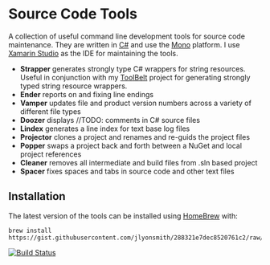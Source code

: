 # Source Code Tools

A collection of useful command line development tools for source code maintenance. They are written in [C#](http://en.wikipedia.org/wiki/C_Sharp_&lpar;programming_language&rpar;) and use the [Mono](http://www.mono-project.com/) platform.  I use [Xamarin Studio](http://xamarin.com/studio) as the IDE for maintaining the tools.

- __Strapper__ generates strongly type C# wrappers for string resources.  Useful in conjunction with my [ToolBelt](https://github.com/jlyonsmith/ToolBelt) project for generating strongly typed string resource wrappers.
- __Ender__ reports on and fixing line endings
- __Vamper__ updates file and product version numbers across a variety of different file types
- __Doozer__ displays //TODO: comments in C# source files
- __Lindex__ generates a line index for text base log files
- __Projector__ clones a project and renames and re-guids the project files
- __Popper__ swaps a project back and forth between a NuGet and local project references
- __Cleaner__ removes all intermediate and build files from .sln based project
- __Spacer__ fixes spaces and tabs in source code and other text files

## Installation

The latest version of the tools can be installed using [HomeBrew](http://brew.sh) with:

    brew install https://gist.githubusercontent.com/jlyonsmith/288321e7dec8520761c2/raw/45b0b2a9c21fa088c8d6f375b37f11cf28bd923c/csharptools.rb

[![Build Status](https://travis-ci.org/jlyonsmith/CSharpTools.svg?branch=master)](https://travis-ci.org/jlyonsmith/CSharpTools)
